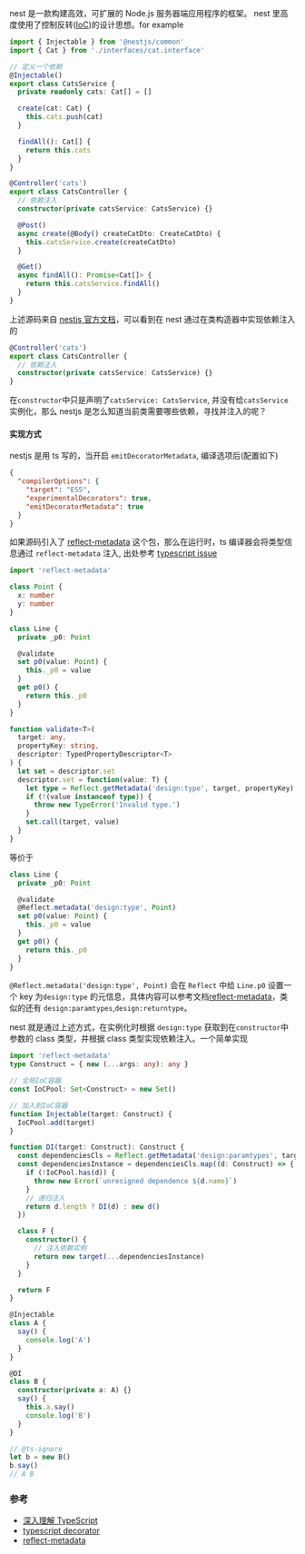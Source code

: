 nest 是一款构建高效，可扩展的 Node.js 服务器端应用程序的框架。
nest 里高度使用了控制反转([IoC](../design/IOC&DI.md))的设计思想。for example

```ts
import { Injectable } from '@nestjs/common'
import { Cat } from './interfaces/cat.interface'

// 定义一个依赖
@Injectable()
export class CatsService {
  private readonly cats: Cat[] = []

  create(cat: Cat) {
    this.cats.push(cat)
  }

  findAll(): Cat[] {
    return this.cats
  }
}

@Controller('cats')
export class CatsController {
  // 依赖注入
  constructor(private catsService: CatsService) {}

  @Post()
  async create(@Body() createCatDto: CreateCatDto) {
    this.catsService.create(createCatDto)
  }

  @Get()
  async findAll(): Promise<Cat[]> {
    return this.catsService.findAll()
  }
}
```

上述源码来自 [nestjs 官方文档](https://docs.nestjs.com/providers)，可以看到在 nest 通过在类构造器中实现依赖注入的

```ts
@Controller('cats')
export class CatsController {
  // 依赖注入
  constructor(private catsService: CatsService) {}
}
```

在`constructor`中只是声明了`catsService: CatsService`, 并没有给`catsService`实例化，那么 nestjs 是怎么知道当前类需要哪些依赖，寻找并注入的呢？

#### 实现方式

nestjs 是用 ts 写的，当开启 `emitDecoratorMetadata`, 编译选项后(配置如下)

```json
{
  "compilerOptions": {
    "target": "ES5",
    "experimentalDecorators": true,
    "emitDecoratorMetadata": true
  }
}
```

如果源码引入了 [reflect-metadata](https://github.com/rbuckton/reflect-metadata) 这个包，那么在运行时，ts 编译器会将类型信息通过 `reflect-metadata` 注入, 出处参考 [typescript issue](https://github.com/Microsoft/TypeScript/issues/2577#issue-65755483)

```ts
import 'reflect-metadata'

class Point {
  x: number
  y: number
}

class Line {
  private _p0: Point

  @validate
  set p0(value: Point) {
    this._p0 = value
  }
  get p0() {
    return this._p0
  }
}

function validate<T>(
  target: any,
  propertyKey: string,
  descriptor: TypedPropertyDescriptor<T>
) {
  let set = descriptor.set
  descriptor.set = function(value: T) {
    let type = Reflect.getMetadata('design:type', target, propertyKey)
    if (!(value instanceof type)) {
      throw new TypeError('Invalid type.')
    }
    set.call(target, value)
  }
}
```

等价于

```ts
class Line {
  private _p0: Point

  @validate
  @Reflect.metadata('design:type', Point)
  set p0(value: Point) {
    this._p0 = value
  }
  get p0() {
    return this._p0
  }
}
```

`@Reflect.metadata('design:type', Point)` 会在 `Reflect` 中给 `Line.p0` 设置一个 key 为`design:type` 的元信息，具体内容可以参考文档[reflect-metadata](https://github.com/rbuckton/reflect-metadata)，类似的还有 `design:paramtypes`,`design:returntype`。

nest 就是通过上述方式，在实例化时根据 `design:type` 获取到在`constructor`中参数的 class 类型，并根据 class 类型实现依赖注入。一个简单实现

```ts
import 'reflect-metadata'
type Construct = { new (...args: any): any }

// 全局IoC容器
const IoCPool: Set<Construct> = new Set()

// 加入到IoC容器
function Injectable(target: Construct) {
  IoCPool.add(target)
}

function DI(target: Construct): Construct {
  const dependenciesCls = Reflect.getMetadata('design:paramtypes', target)
  const dependenciesInstance = dependenciesCls.map((d: Construct) => {
    if (!IoCPool.has(d)) {
      throw new Error(`unresigned dependence ${d.name}`)
    }
    // 递归注入
    return d.length ? DI(d) : new d()
  })

  class F {
    constructor() {
      // 注入依赖实例
      return new target(...dependenciesInstance)
    }
  }

  return F
}

@Injectable
class A {
  say() {
    console.log('A')
  }
}

@DI
class B {
  constructor(private a: A) {}
  say() {
    this.a.say()
    console.log('B')
  }
}

// @ts-ignore
let b = new B()
b.say()
// A B
```

### 参考

- [深入理解 TypeScript](https://jkchao.github.io/typescript-book-chinese/tips/metadata.html#%E5%9F%BA%E7%A1%80)
- [typescript decorator](https://www.typescriptlang.org/docs/handbook/decorators.html#metadata)
- [reflect-metadata](https://github.com/rbuckton/reflect-metadata)
